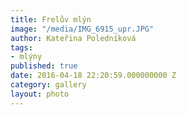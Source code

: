 ```yaml
---
title: Frelův mlýn
image: "/media/IMG_6915_upr.JPG"
author: Kateřina Poledníková
tags:
- mlýny
published: true
date: 2016-04-18 22:20:59.000000000 Z
category: gallery
layout: photo
---
```


